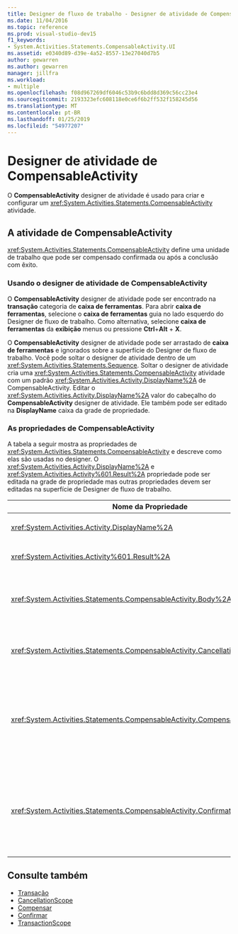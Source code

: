 ```yaml
---
title: Designer de fluxo de trabalho - Designer de atividade de CompensableActivity
ms.date: 11/04/2016
ms.topic: reference
ms.prod: visual-studio-dev15
f1_keywords:
- System.Activities.Statements.CompensableActivity.UI
ms.assetid: e0340d89-d39e-4a52-8557-13e27040d7b5
author: gewarren
ms.author: gewarren
manager: jillfra
ms.workload:
- multiple
ms.openlocfilehash: f08d967269df6046c53b9c6bdd8d369c56cc23e4
ms.sourcegitcommit: 2193323efc608118e0ce6f6b2ff532f158245d56
ms.translationtype: MT
ms.contentlocale: pt-BR
ms.lasthandoff: 01/25/2019
ms.locfileid: "54977207"
---
```

# <a name="compensableactivity-activity-designer"></a>Designer de atividade de CompensableActivity

O **CompensableActivity** designer de atividade é usado para criar e configurar um <xref:System.Activities.Statements.CompensableActivity> atividade.

## <a name="the-compensableactivity-activity"></a>A atividade de CompensableActivity
 <xref:System.Activities.Statements.CompensableActivity> define uma unidade de trabalho que pode ser compensado confirmada ou após a conclusão com êxito.

### <a name="using-the-compensableactivity-activity-designer"></a>Usando o designer de atividade de CompensableActivity
 O **CompensableActivity** designer de atividade pode ser encontrado na **transação** categoria de **caixa de ferramentas**. Para abrir **caixa de ferramentas**, selecione o **caixa de ferramentas** guia no lado esquerdo do Designer de fluxo de trabalho. Como alternativa, selecione **caixa de ferramentas** da **exibição** menus ou pressione **Ctrl**+**Alt** + **X**.

 O **CompensableActivity** designer de atividade pode ser arrastado de **caixa de ferramentas** e ignorados sobre a superfície do Designer de fluxo de trabalho. Você pode soltar o designer de atividade dentro de um <xref:System.Activities.Statements.Sequence>. Soltar o designer de atividade cria uma <xref:System.Activities.Statements.CompensableActivity> atividade com um padrão <xref:System.Activities.Activity.DisplayName%2A> de CompensableActivity. Editar o <xref:System.Activities.Activity.DisplayName%2A> valor do cabeçalho do **CompensableActivity** designer de atividade. Ele também pode ser editado na **DisplayName** caixa da grade de propriedade.

### <a name="the-compensableactivity-properties"></a>As propriedades de CompensableActivity
 A tabela a seguir mostra as propriedades de <xref:System.Activities.Statements.CompensableActivity> e descreve como elas são usadas no designer. O <xref:System.Activities.Activity.DisplayName%2A> e <xref:System.Activities.Activity%601.Result%2A> propriedade pode ser editada na grade de propriedade mas outras propriedades devem ser editadas na superfície de Designer de fluxo de trabalho.

|Nome da Propriedade|Necessária|Uso|
|-|--------------|-|
|<xref:System.Activities.Activity.DisplayName%2A>|False|O nome amigável opcional de atividade de <xref:System.Activities.Statements.CompensableActivity> . O padrão é CompensableActivity.|
|<xref:System.Activities.Activity%601.Result%2A>|False|Especifica o valor de retorno de <xref:System.Activities.Statements.CompensableActivity>. Esta propriedade deve ser editada na grade de propriedade.|
|<xref:System.Activities.Statements.CompensableActivity.Body%2A>|verdadeiro|Especifica a atividade para que a compensação, cancelamento, e a lógica de confirmação são fornecidos. Para adicionar o <xref:System.Activities.Statements.CompensableActivity.Body%2A> atividade, soltar uma atividade de **caixa de ferramentas** para o **corpo** caixa no **CompensableActivity** designer de atividade. Adicione o texto de dica "Soltar atividade aqui".|
|<xref:System.Activities.Statements.CompensableActivity.CancellationHandler%2A>|False|Especifica a atividade que é executada quando há um cancelamento. Para adicionar a atividade, soltar o designer de **caixa de ferramentas** para o **CancellationHandler** caixa no **CompensableActivity** designer de atividade. Adicione texto de dica "Descartar atividade aqui".|
|<xref:System.Activities.Statements.CompensableActivity.CompensationHandler%2A>|False|Especifica a atividade a ser executada para compensar a atividade de <xref:System.Activities.Statements.CompensableActivity.Body%2A> . Esse manipulador pode ser chamado explicitamente usando a atividade de <xref:System.Activities.Statements.Compensate> .<br /><br /> Para adicionar a atividade, soltar o designer de atividade de **caixa de ferramentas** para o **CompensationHandler** caixa no **CompensableActivity** designer de atividade. Adicione texto de dica "Descartar atividade aqui".|
|<xref:System.Activities.Statements.CompensableActivity.ConfirmationHandler%2A>|False|Especifica a atividade a ser executada para confirmar a atividade de <xref:System.Activities.Statements.CompensableActivity.Body%2A> . Esse manipulador pode ser chamado explicitamente usando a atividade de <xref:System.Activities.Statements.Confirm> .<br /><br /> Para adicionar a atividade, soltar o designer de atividade de **caixa de ferramentas** para o **ConfirmationHandler** caixa no **CompensableActivity** designer de atividade. Adicione texto de dica "Descartar atividade aqui".|

## <a name="see-also"></a>Consulte também

- [Transação](../workflow-designer/transaction-activity-designers.md)
- [CancellationScope](../workflow-designer/cancellationscope-activity-designer.md)
- [Compensar](../workflow-designer/compensate-activity-designer.md)
- [Confirmar](../workflow-designer/confirm-activity-designer.md)
- [TransactionScope](../workflow-designer/transactionscope-activity-designer.md)
